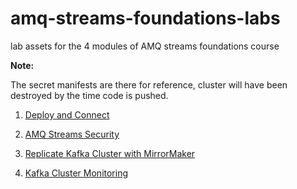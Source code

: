 # amq-streams-foundations-labs
lab assets for the 4 modules of AMQ streams foundations course

**Note:** 

The secret manifests are there for reference, cluster will have been destroyed by the time code is pushed.

1. [Deploy and Connect](https://github.com/luqmanbarry/amq-streams-foundations-labs/tree/ocp-3.x-amq-1.4.1/01_deploy_and_connect)

2. [AMQ Streams Security](https://github.com/luqmanbarry/amq-streams-foundations-labs/tree/ocp-3.x-amq-1.4.1/02_security)

3. [Replicate Kafka Cluster with MirrorMaker](https://github.com/luqmanbarry/amq-streams-foundations-labs/tree/ocp-3.x-amq-1.4.1/04_monitoring)

4. [Kafka Cluster Monitoring](https://github.com/luqmanbarry/amq-streams-foundations-labs/tree/ocp-3.x-amq-1.4.1/04_monitoring)
